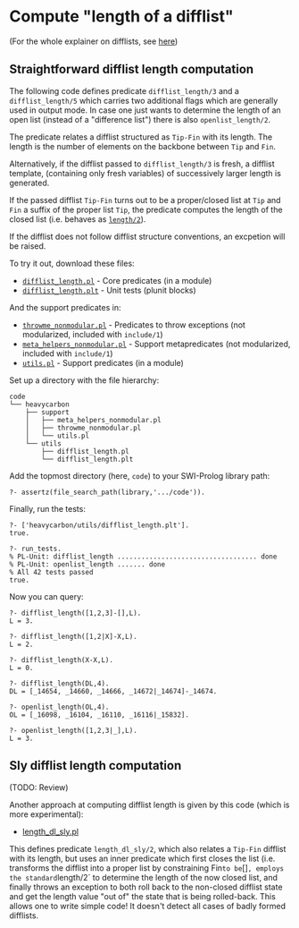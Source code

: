 # Compute "length of a difflist"

(For the whole explainer on difflists, see [here](../README.md))

## Straightforward difflist length computation

The following code defines predicate `difflist_length/3` and a `difflist_length/5` which carries two
additional flags which are generally used in output mode. In case one just wants to determine the
length of an open list (instead of a "difference list") there is also `openlist_length/2`.

The predicate relates a difflist structured as `Tip-Fin` with its length. The length is the number of
elements on the backbone between `Tip` and `Fin`. 

Alternatively, if the difflist passed to `difflist_length/3` is fresh, a difflist template,
(containing only fresh variables) of successively larger length is generated.

If the passed difflist `Tip-Fin` turns out to be a proper/closed list at `Tip` and `Fin`
a suffix of the proper list `Tip`, the predicate computes the length of the closed list (i.e. behaves
as [`length/2`](https://eu.swi-prolog.org/pldoc/doc_for?object=length/2)).

If the difflist does not follow difflist structure conventions, an excpetion will be raised.

To try it out, download these files:

- [`difflist_length.pl`](../../../code/heavycarbon/utils/difflist_length.pl) - Core predicates (in a module)
- [`difflist_length.plt`](../../../code/heavycarbon/utils/difflist_length.plt) - Unit tests (plunit blocks)

And the support predicates in:

- [`throwme_nonmodular.pl`](../../../code/heavycarbon/support/throwme_nonmodular.pl) - Predicates to throw exceptions (not modularized, included with `include/1`)
- [`meta_helpers_nonmodular.pl`](../../../code/heavycarbon/support/meta_helpers_nonmodular.pl) - Support metapredicates (not modularized, included with `include/1`)
- [`utils.pl`](../../../code/heavycarbon/support/utils.pl) - Support predicates (in a module)

Set up a directory with the file hierarchy:

```text
code
└── heavycarbon
    ├── support
    │   ├── meta_helpers_nonmodular.pl
    │   ├── throwme_nonmodular.pl
    │   └── utils.pl
    └── utils
        ├── difflist_length.pl
        └── difflist_length.plt
```

Add the topmost directory (here, `code`) to your SWI-Prolog library path:

```text
?- assertz(file_search_path(library,'.../code')).
```

Finally, run the tests:

```
?- ['heavycarbon/utils/difflist_length.plt'].
true.

?- run_tests.
% PL-Unit: difflist_length ................................... done
% PL-Unit: openlist_length ....... done
% All 42 tests passed
true.
```

Now you can query:

```
?- difflist_length([1,2,3]-[],L).
L = 3.

?- difflist_length([1,2|X]-X,L).
L = 2.

?- difflist_length(X-X,L).
L = 0.

?- difflist_length(DL,4).
DL = [_14654, _14660, _14666, _14672|_14674]-_14674.

?- openlist_length(OL,4).
OL = [_16098, _16104, _16110, _16116|_15832].

?- openlist_length([1,2,3|_],L).
L = 3.
```

## Sly difflist length computation

(TODO: Review)

Another approach at computing difflist length is given by this code (which is more experimental):

- [length_dl_sly.pl](length_dl_sly.pl)

This defines predicate `length_dl_sly/2`, which also relates a `Tip-Fin` difflist with its length, but uses 
an inner predicate which first closes the list (i.e. transforms the difflist into a proper list by constraining
Fin` to be `[]` , employs the standard `length/2` to determine the length of the now closed list, and finally
throws an exception to both roll back to the non-closed difflist state and get the length value "out of" the
state that is being rolled-back. This allows one to write simple code! It doesn't detect all cases of badly
formed difflists. 

